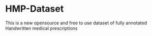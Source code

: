 # HMP-Dataset
This is a new opensource and free to use dataset of fully annotated Handwritten medical prescriptions
